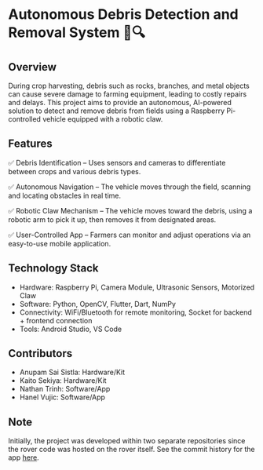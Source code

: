 # Autonomous Debris Detection and Removal System 🚜🔍

## Overview

During crop harvesting, debris such as rocks, branches, and metal objects can cause severe damage to farming equipment, leading to costly repairs and delays.
This project aims to provide an autonomous, AI-powered solution to detect and remove debris from fields using a Raspberry Pi-controlled vehicle equipped with a robotic claw.

## Features

✅ Debris Identification – Uses sensors and cameras to differentiate between crops and various debris types.

✅ Autonomous Navigation – The vehicle moves through the field, scanning and locating obstacles in real time.

✅ Robotic Claw Mechanism – The vehicle moves toward the debris, using a robotic arm to pick it up, then removes it from designated areas.

✅ User-Controlled App – Farmers can monitor and adjust operations via an easy-to-use mobile application.

## Technology Stack

- Hardware: Raspberry Pi, Camera Module, Ultrasonic Sensors, Motorized Claw
- Software: Python, OpenCV, Flutter, Dart, NumPy
- Connectivity: WiFi/Bluetooth for remote monitoring, Socket for backend + frontend connection
- Tools: Android Studio, VS Code

## Contributors

- Anupam Sai Sistla: Hardware/Kit
- Kaito Sekiya: Hardware/Kit
- Nathan Trinh: Software/App
- Hanel Vujic: Software/App

## Note
Initially, the project was developed within two separate repositories since the rover code was hosted on the rover itself. See the commit history for the app [here](https://github.com/KaiFan26/Baldur_App-HackIllinois-).
